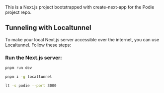 This is a Next.js project bootstrapped with create-next-app for the Podie project repo.

## Tunneling with Localtunnel

To make your local Next.js server accessible over the internet, you can use Localtunnel. Follow these steps:

### Run the Next.js server:

```bash
pnpm run dev
```

```bash
pnpm i -g localtunnel
```

```bash
lt -s podie --port 3000
```
